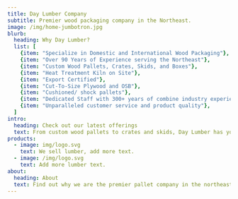 ```yaml
---
title: Day Lumber Company
subtitle: Premier wood packaging company in the Northeast.
image: /img/home-jumbotron.jpg
blurb:
  heading: Why Day Lumber?
  list: [
    {item: "Specialize in Domestic and International Wood Packaging"},
    {item: "Over 90 Years of Experience serving the Northeast"},
    {item: "Custom Wood Pallets, Crates, Skids, and Boxes"},
    {item: "Heat Treatment Kiln on Site"},
    {item: "Export Certified"},
    {item: "Cut-To-Size Plywood and OSB"},
    {item: "Cushioned/ shock pallets"},
    {item: "Dedicated Staff with 300+ years of combine industry experience"},
    {item: "Unparalleled customer service and product quality"},
  ]
intro:
  heading: Check out our latest offerings
  text: From custom wood pallets to crates and skids, Day Lumber has you covered.
products:
  - image: img/logo.svg
    text: We sell lumber, add more text.
  - image: /img/logo.svg
    text: Add more lumber text.
about:
  heading: About
  text: Find out why we are the premier pallet company in the northeast.
---
```


